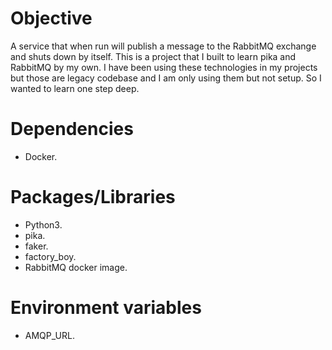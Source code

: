 # Objective

A service that when run will publish a message to the RabbitMQ exchange and shuts down by itself. This is a project that I built to learn pika and RabbitMQ by my own. I have been using these technologies in my projects but those are legacy codebase and I am only using them but not setup. So I wanted to learn one step deep.

# Dependencies
- Docker.

# Packages/Libraries
* Python3.
* pika.
* faker.
* factory_boy.
* RabbitMQ docker image.

# Environment variables
* AMQP_URL.
